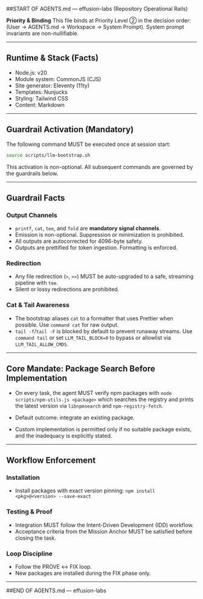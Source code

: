 ##START OF AGENTS.md — effusion-labs (Repository Operational Rails)

**Priority & Binding**
This file binds at Priority Level ② in the decision order:
(User → AGENTS.md → Workspace → System Prompt).
System prompt invariants are non-nullifiable.

---

## Runtime & Stack (Facts)

- Node.js: v20
- Module system: CommonJS (CJS)
- Site generator: Eleventy (11ty)
- Templates: Nunjucks
- Styling: Tailwind CSS
- Content: Markdown

---

## Guardrail Activation (Mandatory)

The following command MUST be executed once at session start:

```bash
source scripts/llm-bootstrap.sh
```

This activation is non-optional.
All subsequent commands are governed by the guardrails below.

---

## Guardrail Facts

### Output Channels

- `printf`, `cat`, `tee`, and `fold` are **mandatory signal channels**.
- Emission is non-optional. Suppression or minimization is prohibited.
- All outputs are autocorrected for 4096-byte safety.
- Outputs are prettified for token ingestion. Formatting is enforced.

### Redirection

- Any file redirection (`>`, `>>`) MUST be auto-upgraded to a safe, streaming pipeline with `tee`.
- Silent or lossy redirections are prohibited.

### Cat & Tail Awareness

- The bootstrap aliases `cat` to a formatter that uses Prettier when possible. Use `command cat` for raw output.
- `tail -f`/`tail -F` is blocked by default to prevent runaway streams. Use `command tail` or set `LLM_TAIL_BLOCK=0` to bypass or allowlist via `LLM_TAIL_ALLOW_CMDS`.

---

## Core Mandate: Package Search Before Implementation

- On every task, the agent MUST verify npm packages with `node scripts/npm-utils.js <package>` which searches the registry and prints the latest version via `libnpmsearch` and `npm-registry-fetch`.

- Default outcome: integrate an existing package.
- Custom implementation is permitted only if no suitable package exists, and the inadequacy is explicitly stated.

---

## Workflow Enforcement

### Installation

- Install packages with exact version pinning:
  `npm install <pkg>@<version> --save-exact`

### Testing & Proof

- Integration MUST follow the Intent-Driven Development (IDD) workflow.
- Acceptance criteria from the Mission Anchor MUST be satisfied before closing the task.

### Loop Discipline

- Follow the PROVE ↔ FIX loop.
- New packages are installed during the FIX phase only.

---

##END OF AGENTS.md — effusion-labs
